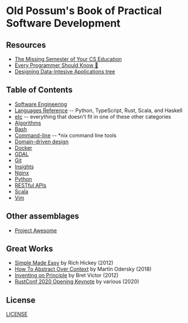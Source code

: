 # Old Possum's Book of Practical Software Development

## Resources

* [The Missing Semester of Your CS Education](https://missing.csail.mit.edu)
* [Every Programmer Should Know 🤔](https://github.com/mtdvio/every-programmer-should-know)
* [Designing Data-Intesive Applications tree](https://anvaka.github.io/greview/ddia/1/)

## Table of Contents

* [Software Engineering](softeng)
* [Languages Reference](languages-reference) -- Python, TypeScript, Rust, Scala, and Haskell
* [etc](etc/) -- everything that doesn't fit in one of these other categories
* [Algorithms](algorithms/)
* [Bash](bash/)
* [Command-line](cmdline/) -- *nix command line tools
* [Domain-driven design](ddd/)
* [Docker](docker/)
* [GDAL](gdal/)
* [Git](git/)
* [Insights](insights/)
* [Nginx](nginx/)
* [Python](python/)
* [RESTful APIs](rest/)
* [Scala](scala/)
* [Vim](vim/)

## Other assemblages

* [Project Awesome](https://project-awesome.org/)

## Great Works

* [Simple Made Easy](https://www.youtube.com/watch?v=oytL881p-nQ) by Rich Hickey (2012)
* [How To Abstract Over Context](https://www.youtube.com/watch?v=uiorT754IwA) by Martin Odersky (2018)
* [Inventing on Principle](http://worrydream.com/#!/InventingOnPrinciple) by Bret Victor (2012)
* [RustConf 2020 Opening Keynote](https://www.youtube.com/watch?v=IwPRu5FhfIQ) by various (2020)

## License

[LICENSE](LICENSE)

